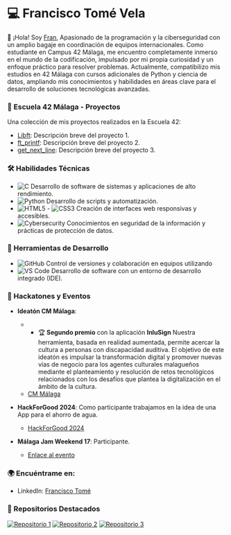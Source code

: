 # 💻 Francisco Tomé Vela

👋 ¡Hola! Soy [Fran](https://github.com/ftomevela), Apasionado de la programación y la ciberseguridad con un amplio bagaje en coordinación de equipos internacionales. Como estudiante en Campus 42 Málaga, me encuentro completamente inmerso en el mundo de la codificación, impulsado por mi propia curiosidad y un enfoque práctico para resolver problemas.
Actualmente, compatibilizo mis estudios en 42 Málaga con cursos adicionales de Python y ciencia de datos, ampliando mis conocimientos y habilidades en áreas clave para el desarrollo de soluciones tecnológicas avanzadas. 

### 🏫 Escuela 42 Málaga - Proyectos
Una colección de mis proyectos realizados en la Escuela 42:

- [Libft](https://github.com/username/proyecto1): Descripción breve del proyecto 1.
- [ft_printf](https://github.com/username/proyecto2): Descripción breve del proyecto 2.
- [get_next_line](https://github.com/username/proyecto3): Descripción breve del proyecto 3.
<!-- Añade más proyectos según sea necesario -->
### 🛠️ Habilidades Técnicas
- ![C](https://img.shields.io/badge/C-239120?style=flat-square&logo=c) Desarrollo de software de sistemas y aplicaciones de alto rendimiento.
- ![Python](https://img.shields.io/badge/Python-3776AB?style=flat-square&logo=python) Desarrollo de scripts y automatización.
- ![HTML5](https://img.shields.io/badge/HTML5-E34F26?style=flat-square&logo=html5) - ![CSS3](https://img.shields.io/badge/CSS3-1572B6?style=flat-square&logo=css3) Creación de interfaces web responsivas y accesibles.
- ![Cybersecurity](https://img.shields.io/badge/Cybersecurity-2A2B2D?style=flat-square&logo=cybersecurity) Conocimientos en seguridad de la información y prácticas de protección de datos.

### 🧰 Herramientas de Desarrollo

- ![GitHub](https://img.shields.io/badge/GitHub-181717?style=flat-square&logo=github) Control de versiones y colaboración en equipos utilizando
- ![VS Code](https://img.shields.io/badge/VS%20Code-007ACC?style=flat-square&logo=visual-studio-code) Desarrollo de software con un entorno de desarrollo integrado (IDE).

### 🚀 Hackatones y Eventos

- **Ideatón CM Málaga**:
  - - 🏆 **Segundo premio** con la aplicación **InluSign** Nuestra herramienta, basada en realidad aumentada, permite acercar la cultura a personas con discapacidad auditiva.
El objetivo de este ideatón es impulsar la transformación digital y promover nuevas vías de negocio para los agentes culturales malagueños mediante el planteamiento y resolución de retos tecnológicos relacionados con los desafíos que plantea la digitalización en el ámbito de la cultura.
  - [CM Málaga](https://cmmalaga.fycma.com/ideaton-cultura-en-codigo/)
  
- **HackForGood 2024**: Como participante trabajamos en la idea de una App para el ahorro de agua.
  - [HackForGood 2024](https://www.telefonica.es/es/sala-comunicacion/prensa/telefonica-convoca-hackforgood-especial-centenario-en-25-universidades/)
  
- **Málaga Jam Weekend 17**: Participante.
  - [Enlace al evento](https://enlace-al-evento.com)

### 🌍 Encuéntrame en:
- LinkedIn: [Francisco Tomé](https://www.linkedin.com/in/ftomevela/)


### 📌 Repositorios Destacados
[![Repositorio 1](https://github-readme-stats.vercel.app/api/pin/?username=username&repo=proyecto1)](https://github.com/username/proyecto1)
[![Repositorio 2](https://github-readme-stats.vercel.app/api/pin/?username=username&repo=proyecto2)](https://github.com/username/proyecto2)
[![Repositorio 3](https://github-readme-stats.vercel.app/api/pin/?username=username&repo=proyecto3)](https://github.com/username/proyecto3)




